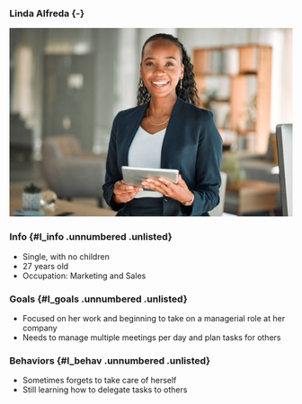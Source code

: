 ### Linda Alfreda {-}

![Linda](Linda.jpg)

### Info {#l_info .unnumbered .unlisted}

- Single, with no children
- 27 years old
- Occupation: Marketing and Sales

### Goals {#l_goals .unnumbered .unlisted}

- Focused on her work and beginning to take on a managerial role at her company
- Needs to manage multiple meetings per day and plan tasks for others

### Behaviors {#l_behav .unnumbered .unlisted}

- Sometimes forgets to take care of herself
- Still learning how to delegate tasks to others
